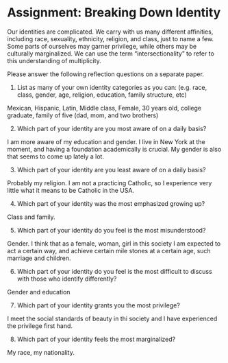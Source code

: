 # Assignment: Breaking Down Identity

Our identities are complicated. We carry with us many different affinities, including race, sexuality, ethnicity, religion, and class, just to name a few. Some parts of ourselves may garner privilege, while others may be culturally marginalized.  We can use the term “intersectionality” to refer to this understanding of multiplicity.

Please answer the following reflection questions on a separate paper.

1. List as many of your own identity categories as you can: (e.g. race, class, gender, age, religion, education, family structure, etc)

Mexican, Hispanic, Latin, Middle class, Female, 30 years old, college graduate, family of five (dad, mom, and two brothers)

2. Which part of your identity are you most aware of on a daily basis?

I am more aware of my education and gender. I live in New York at the moment, and having a foundation academically is crucial. My gender is also that seems to come up lately a lot. 

3. Which part of your identity are you least aware of on a daily basis?

Probably my religion. I am not a practicing Catholic, so I experience very little what it means to be Catholic in the USA. 

4. Which part of your identity was the most emphasized growing up?

Class and family. 

5. Which part of your identity do you feel is the most misunderstood?

Gender. I think that as a female, woman, girl in this society I am expected to act a certain way, and achieve certain mile stones at a certain age, such marriage and children. 

6. Which part of your identity do you feel is the most difficult to discuss with those who identify differently?

Gender and education

7. Which part of your identity grants you the most privilege?

I meet the social standards of beauty in thi society and I have experienced the privilege first hand. 

8. Which part of your identity feels the most marginalized?

My race, my nationality. 
